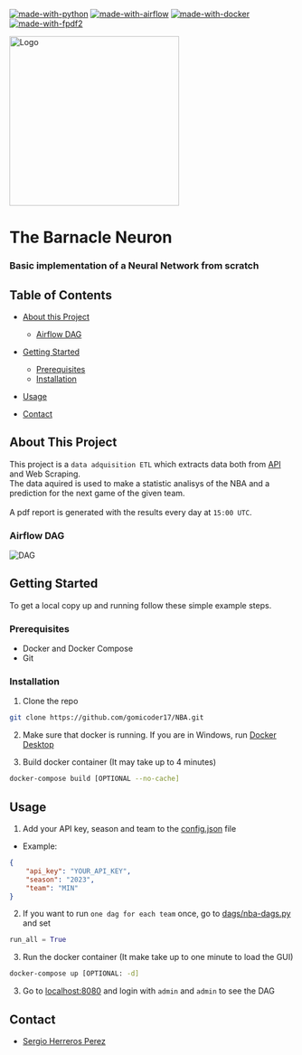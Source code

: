[![made-with-python](https://img.shields.io/badge/Made%20with-Python-informational?style=flat-square)](https://www.python.org/)
[![made-with-airflow](https://img.shields.io/badge/Made%20with-Airflow-informational?style=flat-square)](https://airflow.apache.org/)
[![made-with-docker](https://img.shields.io/badge/Made%20with-Docker-informational?style=flat-square)](https://www.docker.com/)
[![made-with-fpdf2](https://img.shields.io/badge/Made%20with-FPDF2-informational?style=flat-square)](https://pypi.org/project/fpdf2/)

<div align="left">
  <img src="https://www.edigitalagency.com.au/wp-content/uploads/NBA-logo-png.png" alt="Logo" width="300">
</div>

# The Barnacle Neuron
### Basic implementation of a Neural Network from scratch

## Table of Contents

- [About this Project](#about-this-project)
    - [Airflow DAG](#airflow-dag)

- [Getting Started](#getting-started)
    - [Prerequisites](#prerequisites)
    - [Installation](#installation)
- [Usage](#usage)
- [Contact](#contact)

## About This Project

This project is a `data adquisition ETL` which extracts data both from [API](api-url) and Web Scraping.  
The data aquired is used to make a statistic analisys of the NBA and a prediction for the next game of the given team.  
<br>
A pdf report is generated with the results every day at `15:00 UTC`.  

### Airflow DAG

![DAG](images/flow.png)

## Getting Started

To get a local copy up and running follow these simple example steps.

### Prerequisites

- Docker and Docker Compose
- Git

### Installation

1. Clone the repo

```sh
git clone https://github.com/gomicoder17/NBA.git
```

2. Make sure that docker is running. If you are in Windows, run [Docker Desktop](https://www.docker.com/products/docker-desktop)

3. Build docker container (It may take up to 4 minutes)

```sh
docker-compose build [OPTIONAL --no-cache]
```

## Usage

1. Add your API key, season and team to the [config.json](config.json) file

- Example:

```json
{
    "api_key": "YOUR_API_KEY",
    "season": "2023",
    "team": "MIN"
}
```

2. If you want to run `one dag for each team` once, go to [dags/nba-dags.py](dags/nba-dags.py) and set 
```python
run_all = True
```

3. Run the docker container (It make take up to one minute to load the GUI)

```sh
docker-compose up [OPTIONAL: -d]
```

3. Go to [localhost:8080](http://localhost:8080) and login with `admin` and `admin` to see the DAG

## Contact

- [Sergio Herreros Perez][email]

[api-url]: https://sportsdata.io/developers/api-documentation/nba
[email]: mailto:gomimaster1@gmail.com